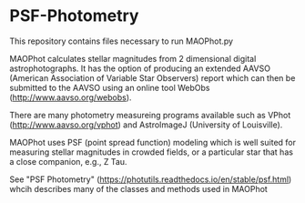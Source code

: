 # PSF-Photometry

 This repository contains files necessary to run MAOPhot.py
 
  
MAOPhot calculates stellar magnitudes from 2 dimensional digital astrophotographs.
It has the option of producing an extended AAVSO (American Association of Variable Star Observers) 
report which can then be submitted to the AAVSO using an online tool WebObs (http://www.aavso.org/webobs).

There are many photometry measureing programs available such as VPhot (http://www.aavso.org/vphot) and
AstroImageJ (University of Louisville). 

MAOPhot uses PSF (point spread function) modeling which is well suited for measuring stellar magnitudes in 
crowded fields, or a particular star that has a close companion, e.g., Z Tau.

See "PSF Photometry" (https://photutils.readthedocs.io/en/stable/psf.html) whcih describes many of the classes 
and methods used in MAOPhot


